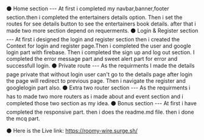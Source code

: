 ⚫ Home section ---
    At first i completed my navbar,banner,footer section.then i completed the entertainers details option. Then i set the routes for see details button to see the entertainers book details. after that i made two more section depend on requerments.
⚫ Login & Register section ---
    At first i designed the login and register section then i created the Context for login and register page.Then i completed the user and google login part with firebase. Then i completed the sign up and log out section. I completed the error message part and sweet alert part for error and successfull login.
⚫ Private route ---
    As the requirments I made the details page private that without login user can't go to the details page after login the page will redirect to 
    previous page. Then i navigate the register and googlelogin part also.
⚫ Extra two router section ---
    As the requirments i has to made two more routers as i made about and event section 
    and i completed those two section as my idea.
⚫ Bonus section ---
    At first i have completed the responsive part. then i does the readme.md file. then i done the mcq part.

⚫ Here is the 
    Live link: https://roomy-wire.surge.sh/